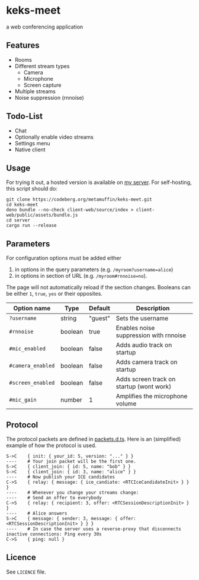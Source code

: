 # keks-meet

a web conferencing application

## Features

-   Rooms
-   Different stream types
    -   Camera
    -   Microphone
    -   Screen capture
-   Multiple streams
-   Noise suppression (rnnoise)

## Todo-List

-   Chat
-   Optionally enable video streams
-   Settings menu
-   Native client

## Usage

For trying it out, a hosted version is available on [my server](https://meet.metamuffin.org/).
For self-hosting, this script should do:

```
git clone https://codeberg.org/metamuffin/keks-meet.git
cd keks-meet
deno bundle --no-check client-web/source/index > client-web/public/assets/bundle.js
cd server
cargo run --release
```

## Parameters

For configuration options must be added either

1. in options in the query parameters (e.g. `/myroom?username=alice`)
2. in options in section of URL (e.g. `/myroom#rnnoise=no`).

The page will not automatically reload if the section changes.
Booleans can be either `1`, `true`, `yes` or their opposites.

| Option name       | Type    | Default | Description                              |
| ----------------- | ------- | ------- | ---------------------------------------- |
| `?username`       | string  | "guest" | Sets the username                        |
| `#rnnoise`        | boolean | true    | Enables noise suppression with rnnoise   |
| `#mic_enabled`    | boolean | false   | Adds audio track on startup              |
| `#camera_enabled` | boolean | false   | Adds camera track on startup             |
| `#screen_enabled` | boolean | false   | Adds screen track on startup (wont work) |
| `#mic_gain`       | number  | 1       | Amplifies the microphone volume          |

## Protocol

The protocol packets are defined in [packets.d.ts](./common/packets.d.ts). Here is an (simplified) example of how the protocol is used.

```
S->C    { init: { your_id: 5, version: "..." } }
----    # Your join packet will be the first one.
S->C    { client_join: { id: 5, name: "bob" } }
S->C    { client_join: { id: 3, name: "alice" } }
----    # Now publish your ICE candidates
C->S    { relay: { message: { ice_candiate: <RTCIceCandidateInit> } } }
----    # Whenever you change your streams change:
----    # Send an offer to everybody
C->S    { relay: { recipient: 3, offer: <RTCSessionDescriptionInit> } }
----    # Alice answers
S->C    { message: { sender: 3, message: { offer: <RTCSessionDescriptionInit> } } }
----    # In case the server uses a reverse-proxy that disconnects inactive connections: Ping every 30s
C->S    { ping: null }
```

## Licence

See `LICENCE` file.
